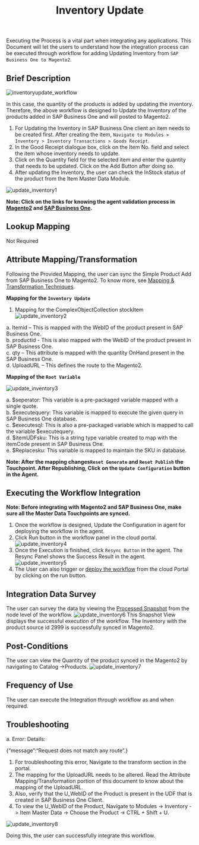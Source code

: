 ﻿---
title: "Inventory Update"
toc: true
tag: developers
category: "Integration"
menus: 
    sapbmagentointegration:
        icon: fa fa-wpexplorer            
        title: "Inventory Update"
        identifier: sapbmage2integration
---

Executing the Process is a vital part when integrating any applications. This Document will let the users to understand how the integration process can be executed through workflow for 
adding Updating Inventory from `SAP Business One to Magento2`.

## Brief Description


![inventoryupdate_workflow](/staticfiles/integration/media/inventoryupdate_workflow.png)

In this case, the quantity of the products is added by updating the inventory. Therefore, the above workflow is designed to Update the Inventory of the products added in SAP Business One and will posted to Magento2.

1.	For Updating the Inventory in SAP Business One client an item needs to be created first. After creating the item, `Navigate to Modules > Inventory > Inventory Transactions > Goods Receipt`.
2.	In the Good Receipt dialogue box, click on the Item No. field and select the item whose inventory needs to update.
3.	Click on the Quantity field for the selected item and enter the quantity that needs to be updated. Click on the Add Button after doing so. 
4.	After updating the Inventory, the user can check the InStock status of the product from the Item Master Data Module.

![update_inventory1](/staticfiles/integration/media/update_inventory1.png)

**Note: Click on the links for knowing the agent validation process in [Magento2](/connectors/Magento2/) and [SAP Business One](/connectors/Sap-Business-One/).**

## Lookup Mapping

Not Required


## Attribute Mapping/Transformation

Following the Provided Mapping, the user can sync the Simple Product Add from SAP Business One to Magento2. 
To know more, see  [Mapping & Transformation Techniques](/transformation/advance-mapping-through-custom-renderer/).

**Mapping for the `Inventory Update`**

1.	Mapping for the ComplexObjectCollection stockItem
![update_inventory2](/staticfiles/integration/media/update_inventory2.png)                         

a.	Itemid – This is mapped with the WebID of the product present in SAP Business One.                         
b.	productid - This is also mapped with the WebID of the product present in SAP Business One.                              
c.	qty – This attribute is mapped with the quantity OnHand present in the SAP Business One.                             
d.	UploadURL – This defines the route to the Magento2.                                 

**Mapping of the `Root Variable`**

![update_inventory3](/staticfiles/integration/media/update_inventory3.png)

a. $seperator: This variable is a pre-packaged variable mapped with a single quote.                              
b. $executequery: This variable is mapped to execute the given query in SAP Business One database.                                               
c. $executesql: This is also a pre-packaged variable which is mapped to call the variable $executequery.                                                      
d. $itemUDFsku: This is a string type variable created to map with the itemCode present in SAP Business One.                                         
e. $Replacesku: This variable is mapped to maintain the SKU in database.                                       

**Note: After the mapping changes`Reset Generate` and `Reset Publish` the Touchpoint. After Republishing, 
 Click on the `Update Configuration` button in the Agent.**

## Executing the Workflow Integration

**Note: Before integrating with Magento2 and SAP Business One, make sure all the Master Data Touchpoints are synced.**

1.	Once the workflow is designed, Update the Configuration in agent for deploying the workflow in the agent.
2.	Click Run button in the workflow panel in the cloud portal.
![update_inventory4](/staticfiles/integration/media/update_inventory4.png)
3. Once the Execution is finished, click `Resync Button` in the agent. The Resync Panel shows the Success Result in the agent. 
![update_inventory5](/staticfiles/integration/media/update_inventory5.png)
4. The User can also trigger or [deploy the workflow](/workflow/deploying-and-executing/) from the cloud Portal by clicking on the run button.


## Integration Data Survey

The user can survey the data by viewing the [Processed Snapshot](/workflow/list-of-snapshot/) from the node level of the workflow. 
![update_inventory6](/staticfiles/integration/media/update_inventory6.png)
This Snapshot View displays the successful execution of the workflow. The Inventory with the product source id 2999 is successfully synced in Magento2.

## Post-Conditions

The user can view the Quantity of the product synced in the Magento2 by navigating to Catalog ->Products.
![update_inventory7](/staticfiles/integration/media/update_inventory7.png)

## Frequency of Use

The user can execute the Integration through workflow as and when required. 

## Troubleshooting

a. Error: Details:

{“message”:“Request does not match any route”.} 

1.	For troubleshooting this error, Navigate to the transform section in the portal.
2.	The mapping for the UploadURL needs to be altered. Read the Attribute Mapping/Transformation portion of this document to know about the mapping of the UploadURL.
3.	Also, verify that the U_WebID of the Product is present in the UDF that is created in SAP Business One Client. 
4.	To view the U_WebID of the Product, Navigate to Modules -> Inventory -> Item Master Data -> Choose the Product -> CTRL + Shift + U.                   

![update_inventory8](/staticfiles/integration/media/update_inventory8.png)

Doing this, the user can successfully integrate this workflow. 

